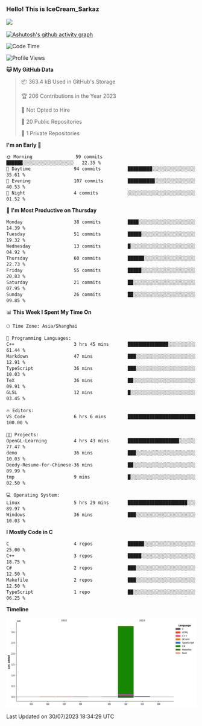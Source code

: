 ### Hello! This is IceCream_Sarkaz

![](https://github-readme-stats.vercel.app/api?username=Huang-Yuhan&theme=dark)

[![Ashutosh's github activity graph](https://github-readme-activity-graph.vercel.app/graph?username=Huang-Yuhan&bg_color=000000&color=ffffff&line=c061cb&point=c64600&area=true&hide_border=true)](https://github.com/ashutosh00710/github-readme-activity-graph)


<!--START_SECTION:waka-->
![Code Time](http://img.shields.io/badge/Code%20Time-180%20hrs%2020%20mins-blue)

![Profile Views](http://img.shields.io/badge/Profile%20Views-81-blue)

**🐱 My GitHub Data** 

> 📦 363.4 kB Used in GitHub's Storage 
 > 
> 🏆 206 Contributions in the Year 2023
 > 
> 🚫 Not Opted to Hire
 > 
> 📜 20 Public Repositories 
 > 
> 🔑 1 Private Repositories 
 > 
**I'm an Early 🐤** 

```text
🌞 Morning                59 commits          ██████░░░░░░░░░░░░░░░░░░░   22.35 % 
🌆 Daytime                94 commits          █████████░░░░░░░░░░░░░░░░   35.61 % 
🌃 Evening                107 commits         ██████████░░░░░░░░░░░░░░░   40.53 % 
🌙 Night                  4 commits           ░░░░░░░░░░░░░░░░░░░░░░░░░   01.52 % 
```
📅 **I'm Most Productive on Thursday** 

```text
Monday                   38 commits          ████░░░░░░░░░░░░░░░░░░░░░   14.39 % 
Tuesday                  51 commits          █████░░░░░░░░░░░░░░░░░░░░   19.32 % 
Wednesday                13 commits          █░░░░░░░░░░░░░░░░░░░░░░░░   04.92 % 
Thursday                 60 commits          ██████░░░░░░░░░░░░░░░░░░░   22.73 % 
Friday                   55 commits          █████░░░░░░░░░░░░░░░░░░░░   20.83 % 
Saturday                 21 commits          ██░░░░░░░░░░░░░░░░░░░░░░░   07.95 % 
Sunday                   26 commits          ██░░░░░░░░░░░░░░░░░░░░░░░   09.85 % 
```


📊 **This Week I Spent My Time On** 

```text
🕑︎ Time Zone: Asia/Shanghai

💬 Programming Languages: 
C++                      3 hrs 45 mins       ███████████████░░░░░░░░░░   61.44 % 
Markdown                 47 mins             ███░░░░░░░░░░░░░░░░░░░░░░   12.91 % 
TypeScript               36 mins             ███░░░░░░░░░░░░░░░░░░░░░░   10.03 % 
TeX                      36 mins             ██░░░░░░░░░░░░░░░░░░░░░░░   09.91 % 
GLSL                     12 mins             █░░░░░░░░░░░░░░░░░░░░░░░░   03.45 % 

🔥 Editors: 
VS Code                  6 hrs 6 mins        █████████████████████████   100.00 % 

🐱‍💻 Projects: 
OpenGL-Learning          4 hrs 43 mins       ███████████████████░░░░░░   77.47 % 
demo                     36 mins             ███░░░░░░░░░░░░░░░░░░░░░░   10.03 % 
Deedy-Resume-for-Chinese-36 mins             ██░░░░░░░░░░░░░░░░░░░░░░░   09.99 % 
tmp                      9 mins              █░░░░░░░░░░░░░░░░░░░░░░░░   02.50 % 

💻 Operating System: 
Linux                    5 hrs 29 mins       ██████████████████████░░░   89.97 % 
Windows                  36 mins             ███░░░░░░░░░░░░░░░░░░░░░░   10.03 % 
```

**I Mostly Code in C** 

```text
C                        4 repos             ██████░░░░░░░░░░░░░░░░░░░   25.00 % 
C++                      3 repos             █████░░░░░░░░░░░░░░░░░░░░   18.75 % 
C#                       2 repos             ███░░░░░░░░░░░░░░░░░░░░░░   12.50 % 
Makefile                 2 repos             ███░░░░░░░░░░░░░░░░░░░░░░   12.50 % 
TypeScript               1 repo              ██░░░░░░░░░░░░░░░░░░░░░░░   06.25 % 
```



**Timeline**

![Lines of Code chart](https://raw.githubusercontent.com/Huang-Yuhan/Huang-Yuhan/main/assets/bar_graph.png)


 Last Updated on 30/07/2023 18:34:29 UTC
<!--END_SECTION:waka-->
